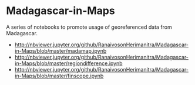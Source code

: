 # Madagascar-in-Maps
A series of notebooks to promote usage of georeferenced data from Madagascar.

*  http://nbviewer.jupyter.org/github/RanaivosonHerimanitra/Madagascar-in-Maps/blob/master/madamap.ipynb
* http://nbviewer.jupyter.org/github/RanaivosonHerimanitra/Madagascar-in-Maps/blob/master/regiondifference.ipynb
* http://nbviewer.jupyter.org/github/RanaivosonHerimanitra/Madagascar-in-Maps/blob/master/finscope.ipynb
